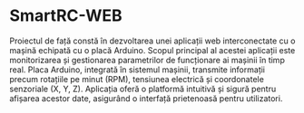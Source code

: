 # SmartRC-WEB

Proiectul de față constă în dezvoltarea unei aplicații web interconectate cu o mașină echipată cu o placă Arduino. Scopul principal al acestei aplicații este monitorizarea și gestionarea parametrilor de funcționare ai mașinii în timp real. Placa Arduino, integrată în sistemul mașinii, transmite informații precum rotațiile pe minut (RPM), tensiunea electrică și coordonatele senzoriale (X, Y, Z). Aplicația oferă o platformă intuitivă și sigură pentru afișarea acestor date, asigurând o interfață prietenoasă pentru utilizatori.

